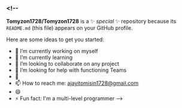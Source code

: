 ### <!--
**Tomyzon1728/Tomyzon1728** is a ✨ _special_ ✨ repository because its `README.md` (this file) appears on your GitHub profile.

Here are some ideas to get you started:

- 🔭 I’m currently working on myself
- 🌱 I’m currently learning 
- 👯 I’m looking to collaborate on any project 
- 🤔 I’m looking for help with functioning  Teams 
- 💬 
- 📫 How to reach me: ajayitomisin1728@gmail.com
- 😄
- ⚡ Fun fact: I'm a multi-level programmer
-->
